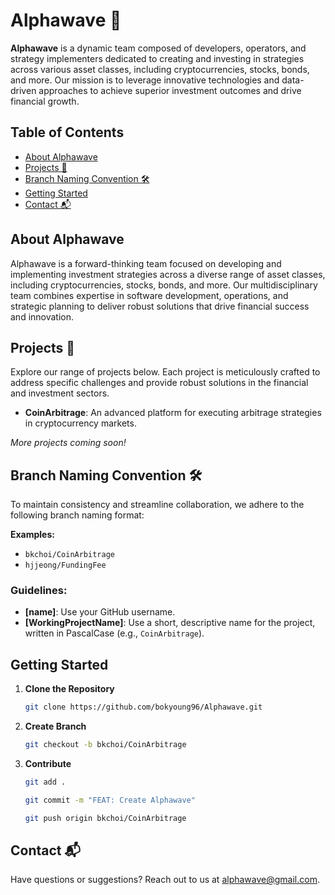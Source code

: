 # Alphawave 🌊

**Alphawave** is a dynamic team composed of developers, operators, and strategy implementers dedicated to creating and investing in strategies across various asset classes, including cryptocurrencies, stocks, bonds, and more. Our mission is to leverage innovative technologies and data-driven approaches to achieve superior investment outcomes and drive financial growth.

## Table of Contents

- [About Alphawave](#about-alphawave)
- [Projects 🚀](#projects-)
- [Branch Naming Convention 🛠️](#branch-naming-convention-)
- [Getting Started](#getting-started)
- [Contact 📬](#contact-)

## About Alphawave

Alphawave is a forward-thinking team focused on developing and implementing investment strategies across a diverse range of asset classes, including cryptocurrencies, stocks, bonds, and more. Our multidisciplinary team combines expertise in software development, operations, and strategic planning to deliver robust solutions that drive financial success and innovation.

## Projects 🚀

Explore our range of projects below. Each project is meticulously crafted to address specific challenges and provide robust solutions in the financial and investment sectors.

- **CoinArbitrage**: An advanced platform for executing arbitrage strategies in cryptocurrency markets.

_More projects coming soon!_

## Branch Naming Convention 🛠️

To maintain consistency and streamline collaboration, we adhere to the following branch naming format:

**Examples:**

- `bkchoi/CoinArbitrage`
- `hjjeong/FundingFee`

### Guidelines:

- **[name]**: Use your GitHub username.
- **[WorkingProjectName]**: Use a short, descriptive name for the project, written in PascalCase (e.g., `CoinArbitrage`).

## Getting Started

1. **Clone the Repository**

   ```bash
   git clone https://github.com/bokyoung96/Alphawave.git
   ```

2. **Create Branch**

   ```bash
   git checkout -b bkchoi/CoinArbitrage
   ```

3. **Contribute**
   ```bash
   git add .
   ```
   ```bash
   git commit -m "FEAT: Create Alphawave"
   ```
   ```bash
   git push origin bkchoi/CoinArbitrage
   ```

## Contact 📬

Have questions or suggestions? Reach out to us at alphawave@gmail.com.
